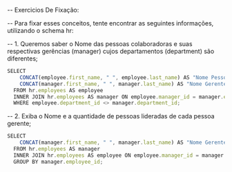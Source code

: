 -- Exercicios De Fixação:  

-- Para fixar esses conceitos, tente encontrar as seguintes informações, utilizando o schema hr:

-- 1. Queremos saber o Nome das pessoas colaboradoras e suas respectivas gerências (manager) cujos departamentos (department) são diferentes;
```js
SELECT
    CONCAT(employee.first_name, " ", employee.last_name) AS "Nome Pessoa Colaboradora",
    CONCAT(manager.first_name, " ", manager.last_name) AS "Nome Gerente"
  FROM hr.employees AS employee
  INNER JOIN hr.employees AS manager ON employee.manager_id = manager.employee_id
  WHERE employee.department_id <> manager.department_id;
```

-- 2. Exiba o Nome e a quantidade de pessoas lideradas de cada pessoa gerente;
```js
SELECT
    CONCAT(manager.first_name, " ", manager.last_name) AS "Nome Gerente", COUNT(*)
  FROM hr.employees AS manager
  INNER JOIN hr.employees AS employee ON employee.manager_id = manager.employee_id
  GROUP BY manager.employee_id;
```